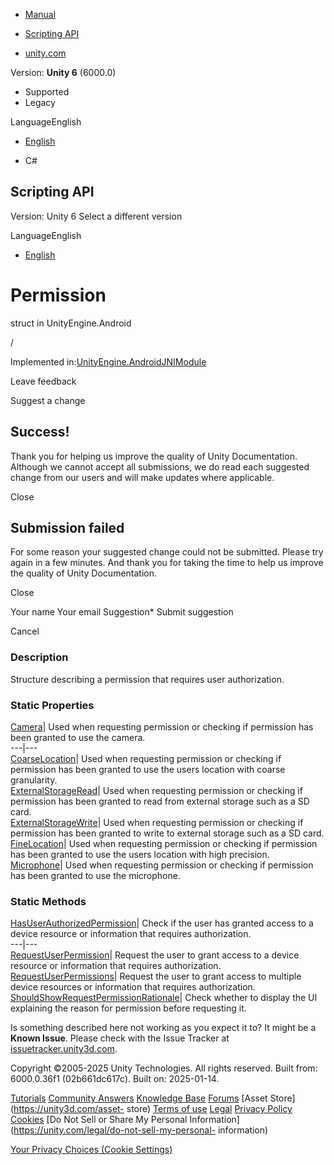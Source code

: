 [ ]()

  * [Manual](../Manual/index.html)
  * [Scripting API](../ScriptReference/index.html)

  * [unity.com](https://unity.com/)

Version: **Unity 6** (6000.0)

  * Supported
  * Legacy

LanguageEnglish

  * [English]()

  * C#

[ ](https://docs.unity3d.com)

## Scripting API

Version: Unity 6 Select a different version

LanguageEnglish

  * [English]()

# Permission

struct in UnityEngine.Android

/

Implemented
in:[UnityEngine.AndroidJNIModule](UnityEngine.AndroidJNIModule.html)

Leave feedback

Suggest a change

## Success!

Thank you for helping us improve the quality of Unity Documentation. Although
we cannot accept all submissions, we do read each suggested change from our
users and will make updates where applicable.

Close

## Submission failed

For some reason your suggested change could not be submitted. Please <a>try
again</a> in a few minutes. And thank you for taking the time to help us
improve the quality of Unity Documentation.

Close

Your name Your email Suggestion* Submit suggestion

Cancel

[ ]()

### Description

Structure describing a permission that requires user authorization.

### Static Properties

[Camera](Android.Permission.Camera.html)| Used when requesting permission or
checking if permission has been granted to use the camera.  
---|---  
[CoarseLocation](Android.Permission.CoarseLocation.html)| Used when requesting
permission or checking if permission has been granted to use the users
location with coarse granularity.  
[ExternalStorageRead](Android.Permission.ExternalStorageRead.html)| Used when
requesting permission or checking if permission has been granted to read from
external storage such as a SD card.  
[ExternalStorageWrite](Android.Permission.ExternalStorageWrite.html)| Used
when requesting permission or checking if permission has been granted to write
to external storage such as a SD card.  
[FineLocation](Android.Permission.FineLocation.html)| Used when requesting
permission or checking if permission has been granted to use the users
location with high precision.  
[Microphone](Android.Permission.Microphone.html)| Used when requesting
permission or checking if permission has been granted to use the microphone.  
  
### Static Methods

[HasUserAuthorizedPermission](Android.Permission.HasUserAuthorizedPermission.html)|
Check if the user has granted access to a device resource or information that
requires authorization.  
---|---  
[RequestUserPermission](Android.Permission.RequestUserPermission.html)|
Request the user to grant access to a device resource or information that
requires authorization.  
[RequestUserPermissions](Android.Permission.RequestUserPermissions.html)|
Request the user to grant access to multiple device resources or information
that requires authorization.  
[ShouldShowRequestPermissionRationale](Android.Permission.ShouldShowRequestPermissionRationale.html)|
Check whether to display the UI explaining the reason for permission before
requesting it.  
  
Is something described here not working as you expect it to? It might be a
**Known Issue**. Please check with the Issue Tracker at
[issuetracker.unity3d.com](https://issuetracker.unity3d.com).

Copyright ©2005-2025 Unity Technologies. All rights reserved. Built from:
6000.0.36f1 (02b661dc617c). Built on: 2025-01-14.

[Tutorials](https://unity3d.com/learn) [Community
Answers](https://answers.unity3d.com) [Knowledge
Base](https://support.unity3d.com/hc/en-us)
[Forums](https://forum.unity3d.com) [Asset Store](https://unity3d.com/asset-
store) [Terms of use](https://docs.unity3d.com/Manual/TermsOfUse.html)
[Legal](https://unity.com/legal) [Privacy
Policy](https://unity.com/legal/privacy-policy)
[Cookies](https://unity.com/legal/cookie-policy) [Do Not Sell or Share My
Personal Information](https://unity.com/legal/do-not-sell-my-personal-
information)

[Your Privacy Choices (Cookie Settings)](javascript:void\(0\);)

